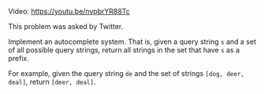 Video: https://youtu.be/nvpbrYR88Tc

This problem was asked by Twitter.

Implement an autocomplete system. That is, given a query string `s` and a set
of all possible query strings, return all strings in the set that have `s` as
a prefix.

For example, given the query string `de` and the set of strings
`[dog, deer, deal]`, return `[deer, deal]`.
